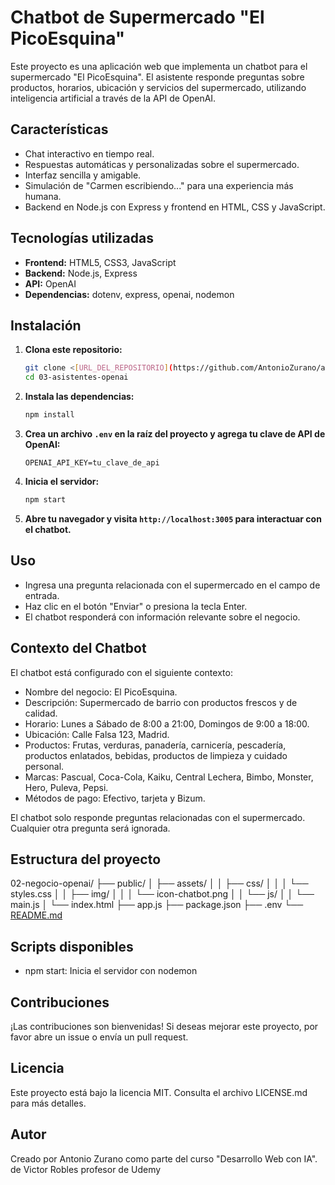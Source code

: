 # Chatbot de Supermercado "El PicoEsquina"

Este proyecto es una aplicación web que implementa un chatbot para el supermercado "El PicoEsquina". El asistente responde preguntas sobre productos, horarios, ubicación y servicios del supermercado, utilizando inteligencia artificial a través de la API de OpenAI.

## Características

- Chat interactivo en tiempo real.
- Respuestas automáticas y personalizadas sobre el supermercado.
- Interfaz sencilla y amigable.
- Simulación de "Carmen escribiendo..." para una experiencia más humana.
- Backend en Node.js con Express y frontend en HTML, CSS y JavaScript.

## Tecnologías utilizadas

- **Frontend:** HTML5, CSS3, JavaScript
- **Backend:** Node.js, Express
- **API:** OpenAI
- **Dependencias:** dotenv, express, openai, nodemon

## Instalación

1. **Clona este repositorio:**

   ```bash
   git clone <[URL_DEL_REPOSITORIO](https://github.com/AntonioZurano/asistentes-openai.git)>
   cd 03-asistentes-openai
   ```
  
2. **Instala las dependencias:**

   ```bash
   npm install
   ```

3. **Crea un archivo `.env` en la raíz del proyecto y agrega tu clave de API de OpenAI:**

   ```plaintext
   OPENAI_API_KEY=tu_clave_de_api
   ```

4. **Inicia el servidor:**

   ```bash
   npm start
   ```

5. **Abre tu navegador y visita `http://localhost:3005` para interactuar con el chatbot.**

## Uso

- Ingresa una pregunta relacionada con el supermercado en el campo de entrada.
- Haz clic en el botón "Enviar" o presiona la tecla Enter.
- El chatbot responderá con información relevante sobre el negocio.

## Contexto del Chatbot

El chatbot está configurado con el siguiente contexto:

- Nombre del negocio: El PicoEsquina.
- Descripción: Supermercado de barrio con productos frescos y de calidad.
- Horario: Lunes a Sábado de 8:00 a 21:00, Domingos de 9:00 a 18:00.
- Ubicación: Calle Falsa 123, Madrid.
- Productos: Frutas, verduras, panadería, carnicería, pescadería, productos enlatados, bebidas, productos de limpieza y cuidado personal.
- Marcas: Pascual, Coca-Cola, Kaiku, Central Lechera, Bimbo, Monster, Hero, Puleva, Pepsi.
- Métodos de pago: Efectivo, tarjeta y Bizum.

El chatbot solo responde preguntas relacionadas con el supermercado. Cualquier otra pregunta será ignorada.

## Estructura del proyecto

 02-negocio-openai/
    ├── public/
    │   ├── assets/
    │   │   ├── css/
    │   │   │   └── styles.css
    │   │   ├── img/
    │   │   │   └── icon-chatbot.png
    │   │   └── js/
    │   │       └── main.js
    │   └── index.html
    ├── app.js
    ├── package.json
    ├── .env
    └── [README.md](<http://localhost:3005>)

## Scripts disponibles

- npm start: Inicia el servidor con nodemon

## Contribuciones

¡Las contribuciones son bienvenidas! Si deseas mejorar este proyecto, por favor abre un issue o envía un pull request.

## Licencia

Este proyecto está bajo la licencia MIT. Consulta el archivo LICENSE.md para más detalles.

## Autor

Creado por Antonio Zurano como parte del curso "Desarrollo Web con IA". de Victor Robles profesor de Udemy
